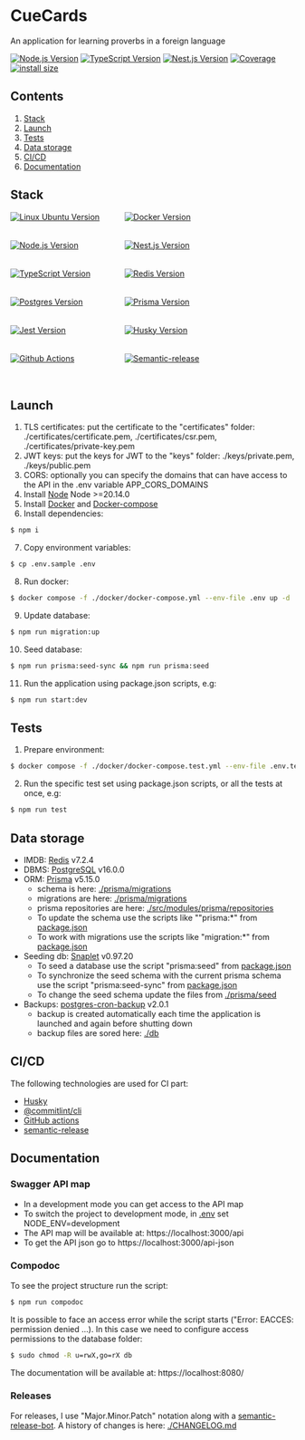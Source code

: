 # CueCards
<p style="display: block; width: 100%; text-align:left;">An application for learning proverbs in a foreign language</p>

<p style="display: block; width: 100%; text-align:left;">
  <a href="https://nodejs.org/en/about" target="_blank"><img src="https://img.shields.io/badge/Node.js-v20.14.0-blue?logo=nodedotjs" alt="Node.js Version" /></a>
  <a href="https://www.typescriptlang.org/" target="_blank"><img src="https://img.shields.io/badge/TypeScript-v5.3.2-blue?logo=typescript" alt="TypeScript Version" /></a>
  <a href="https://nestjs.com/" target="_blank"><img src="https://img.shields.io/badge/Nest.js-v9.4.2-blue?logo=nestjs" alt="Nest.js Version" /></a>
  <a href="" target="_blank"><img src="https://img.shields.io/badge/covarage-0%25-%2300c642?style=flat" alt="Coverage" /></a>
  <a href="" rel="nofollow"><img src="https://img.shields.io/badge/istall_size-219KB-%23ebdb32?style=flat" alt="install size"></a>
</p>

## Contents

1. [Stack](#stack)
2. [Launch](#launch)
3. [Tests](#tests)
4. [Data storage](#data-storage)
5. [CI/CD](#cicd)
6. [Documentation](#documentation)

## Stack

<div>
    <div>
          <div style="display: flex; flex-wrap: wrap; height: 300px;">
            <div style="width: 40%; height: fit-content;"><a href="https://ubuntu.com/" target="_blank"><img src="https://img.shields.io/badge/Linux_Ubuntu-v22.04-blue?style=for-the-badge&logo=ubuntu" alt="Linux Ubuntu Version" /></a></div>
            <div style="width: 40%; height: fit-content;"><a href="https://www.docker.com/products/docker-desktop/" target="_blank"><img src="https://img.shields.io/badge/docker-v24.0.2-blue?style=for-the-badge&logo=docker" alt="Docker Version" /></a></div>
            <div style="width: 40%; height: fit-content;"><a href="https://nodejs.org/en/about" target="_blank"><img src="https://img.shields.io/badge/Node.js-v20.14.0-blue?style=for-the-badge&logo=nodedotjs" alt="Node.js Version" /></a></div>
            <div style="width: 40%; height: fit-content;"><a href="https://nestjs.com/" target="_blank"><img src="https://img.shields.io/badge/Nest.js-v9.4.2-blue?style=for-the-badge&logo=nestjs" alt="Nest.js Version" /></a></div>
            <div style="width: 40%; height: fit-content;"><a href="https://www.typescriptlang.org/" target="_blank"><img src="https://img.shields.io/badge/TypeScript-v5.3.2-blue?style=for-the-badge&logo=typescript" alt="TypeScript Version" /></a></div>
            <div style="width: 40%; height: fit-content;"><a href="https://redis.io/" target="_blank"><img src="https://img.shields.io/badge/Redis-v7.2.4-blue?style=for-the-badge&logo=redis" alt="Redis Version" /></a></div>
            <div style="width: 40%; height: fit-content;"><a href="https://www.postgresql.org/" target="_blank"><img src="https://img.shields.io/badge/postgresql-v16.0.0-blue?style=for-the-badge&logo=postgresql&logoColor=%2313BEF9" alt="Postgres Version" /></a></div>
            <div style="width: 40%; height: fit-content;"><a href="https://www.prisma.io/docs" target="_blank"><img src="https://img.shields.io/badge/Prisma_ORM-v5.15.0-blue?style=for-the-badge&logo=prisma" alt="Prisma Version" /></a></div>
            <div style="width: 40%; height: fit-content;"><a href="https://jestjs.io/" target="_blank"><img src="https://img.shields.io/badge/Jest-v29.0.5-blue?style=for-the-badge&logo=jest" alt="Jest Version" /></a></div>
            <div style="width: 40%; height: fit-content;"><a href="https://github.com/typicode/husky" target="_blank"><img src="https://img.shields.io/badge/husky-v8.0.3-blue?style=for-the-badge" alt="Husky Version" /></a></div>
            <div style="width: 40%; height: fit-content;"><a href="https://docs.github.com/en/actions/learn-github-actions/understanding-github-actions" target="_blank"><img src="https://img.shields.io/badge/CICD-Github_actions-blue?style=for-the-badge&logo=githubactions" alt="Github Actions" /></a></div>
            <div style="width: 40%; height: fit-content;"><a href="https://github.com/semantic-release/semantic-release" target="_blank"><img src="https://img.shields.io/badge/semantic_release-v22.0.8-blue?style=for-the-badge&logo=semanticrelease" alt="Semantic-release" /></a></div>
          </div>
    </div>
</div>

## Launch

1. TLS certificates: put the certificate to the "certificates" folder: ./certificates/certificate.pem, ./certificates/csr.pem, ./certificates/private-key.pem
2. JWT keys: put the keys for JWT to the "keys" folder: ./keys/private.pem, ./keys/public.pem
3. CORS: optionally you can specify the domains that can have access to the API in the .env variable APP_CORS_DOMAINS
4. Install <a href="https://nodejs.org/en" target="_blank">Node</a> Node >=20.14.0
5. Install <a href="https://www.docker.com/products/docker-desktop/" target="_blank">Docker</a> and <a href="https://docs.docker.com/compose/" target="_blank">Docker-compose</a>
6. Install dependencies:
``` bash
$ npm i
```
7. Copy environment variables:
``` bash
$ cp .env.sample .env
```
8. Run docker:
``` bash
$ docker compose -f ./docker/docker-compose.yml --env-file .env up -d
```
9. Update database:
``` bash
$ npm run migration:up
```
10. Seed database:
``` bash
$ npm run prisma:seed-sync && npm run prisma:seed
```
11. Run the application using package.json scripts, e.g:
``` bash
$ npm run start:dev
```
## Tests

1. Prepare environment:
``` bash
$ docker compose -f ./docker/docker-compose.test.yml --env-file .env.test up -d
```
2. Run the specific test set using package.json scripts, or all the tests at once, e.g:
``` bash
$ npm run test
```

## Data storage

* IMDB: <a href="https://redis.io/" target="_blank">Redis</a> v7.2.4
* DBMS: <a href="https://www.postgresql.org/" target="_blank">PostgreSQL</a> v16.0.0
* ORM: <a href="https://www.prisma.io/" target="_blank">Prisma</a> v5.15.0
    * schema is here: [./prisma/migrations](prisma/schema.prisma)
    * migrations are here: [./prisma/migrations](prisma/migrations)
    * prisma repositories are here: [./src/modules/prisma/repositories](src/modules/prisma/repositories)
    * To update the schema use the scripts like ""prisma:*" from [package.json](package.json)
    * To work with migrations use the scripts like "migration:*" from [package.json](package.json)
* Seeding db: <a href="https://snaplet-seed.netlify.app/seed/getting-started/overview" target="_blank">Snaplet</a> v0.97.20
    * To seed a database use the script "prisma:seed" from [package.json](package.json)
    * To synchronize the seed schema with the current prisma schema use the script "prisma:seed-sync" from [package.json](package.json)
    * To change the seed schema update the files from [./prisma/seed](prisma/seed)
* Backups: <a href="ghcr.io/mentos1386/postgres-cron-backup" target="_blank">postgres-cron-backup</a> v2.0.1
    * backup is created automatically each time the application is launched and again before shutting down  
    * backup files are sored here: [./db](db)

## CI/CD

The following technologies are used for CI part:
* <a href="https://github.com/typicode/husky" target="_blank">Husky</a>
* <a href="https://www.npmjs.com/package/@commitlint/cli" target="_blank">@commitlint/cli</a>
* <a href="https://docs.github.com/en/actions">GitHub actions</a>
* <a href="https://semantic-release.gitbook.io/semantic-release">semantic-release</a>

## Documentation
### Swagger API map
* In a development mode you can get access to the API map
* To switch the project to development mode, in [.env](.env) set NODE_ENV=development
* The API map will be available at: https://localhost:3000/api
* To get the API json go to https://localhost:3000/api-json

### Compodoc
To see the project structure run the script:
``` bash
$ npm run compodoc
```
It is possible to face an access error while the script starts ("Error: EACCES: permission denied ...).
In this case we need to configure access permissions to the database folder: 
``` bash
$ sudo chmod -R u=rwX,go=rX db
```
The documentation will be available at: https://localhost:8080/

### Releases
For releases, I use "Major.Minor.Patch" notation along with a <a href="https://github.com/semantic-release-bot" target="_blank">semantic-release-bot</a>. 
A history of changes is here: [./CHANGELOG.md](CHANGELOG.md)
